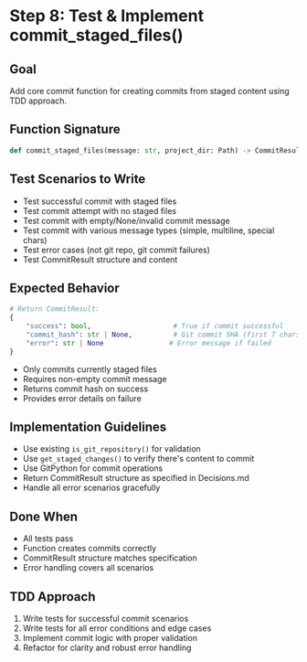 # Step 8: Test & Implement commit_staged_files()

## Goal
Add core commit function for creating commits from staged content using TDD approach.

## Function Signature
```python
def commit_staged_files(message: str, project_dir: Path) -> CommitResult
```

## Test Scenarios to Write
- Test successful commit with staged files
- Test commit attempt with no staged files
- Test commit with empty/None/invalid commit message
- Test commit with various message types (simple, multiline, special chars)
- Test error cases (not git repo, git commit failures)
- Test CommitResult structure and content

## Expected Behavior
```python
# Return CommitResult:
{
    "success": bool,                    # True if commit successful
    "commit_hash": str | None,          # Git commit SHA (first 7 chars)
    "error": str | None                # Error message if failed
}
```
- Only commits currently staged files
- Requires non-empty commit message
- Returns commit hash on success
- Provides error details on failure

## Implementation Guidelines
- Use existing `is_git_repository()` for validation
- Use `get_staged_changes()` to verify there's content to commit
- Use GitPython for commit operations
- Return CommitResult structure as specified in Decisions.md
- Handle all error scenarios gracefully

## Done When
- All tests pass
- Function creates commits correctly
- CommitResult structure matches specification
- Error handling covers all scenarios

## TDD Approach
1. Write tests for successful commit scenarios
2. Write tests for all error conditions and edge cases
3. Implement commit logic with proper validation
4. Refactor for clarity and robust error handling
